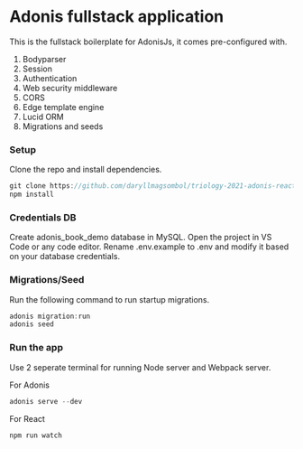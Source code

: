 # Adonis fullstack application

This is the fullstack boilerplate for AdonisJs, it comes pre-configured with.

1. Bodyparser
2. Session
3. Authentication
4. Web security middleware
5. CORS
6. Edge template engine
7. Lucid ORM
8. Migrations and seeds


### Setup

Clone the repo and install dependencies.

```js
git clone https://github.com/daryllmagsombol/triology-2021-adonis-react.git && cd triology-2021-adonis-react
npm install
```

### Credentials DB

Create adonis_book_demo database in MySQL. Open the project in VS Code or any code editor. Rename .env.example to .env and modify it based on your database credentials.


### Migrations/Seed

Run the following command to run startup migrations.

```js
adonis migration:run
adonis seed
```
### Run the app

Use 2 seperate terminal for running Node server and Webpack server.

For Adonis
```js
adonis serve --dev
```

For React

```js
npm run watch
```
